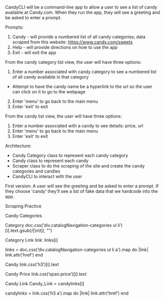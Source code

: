 CandyCLI will be a command-line app to allow a user to see a list of candy available at Candy.com. When they run the app, they will see a greeting and be asked to enter a prompt.

Prompts:
1. Candy - will provide a numbered list of all candy categories; data scraped from this website: https://www.candy.com/sweets
2. Help - will provide directions on how to use the app
3. Exit - will exit the app

From the candy category list view, the user will have three options:
1. Enter a number associated with candy category to see a numbered list of all candy available in that category
  - Attempt to have the candy name be a hyperlink to the url so the user can click on it to go to the webpage
2. Enter 'menu' to go back to the main menu
3. Enter 'exit' to exit

From the candy list view, the user will have three options:
1. Enter a number associated with a candy to see details: price, url
2. Enter 'menu' to go back to the main menu
3. Enter 'exit' to exit

Architecture:
  - Candy Category class to represent each candy category
  - Candy class to represent each candy
  - Scraper class to do the scraping of the site and create the candy categories and candies
  - CandyCLI to interact with the user

First version: A user will see the greeting and be asked to enter a prompt. If they choose 'candy’ they’ll see a list of fake data that we hardcode into the app.


Scraping Practice

Candy Categories

Category
doc.css('div.catalogNavigation-categories ul li’)[i].text.gsub(/[\n\t]/, "")

Category Link
link: links[i]

links = doc.css(‘div.catalogNavigation-categories ul li a').map do |link|
		      link.attr(‘href’)
	      end


Candy
link.css('h3’)[i].text

Candy Price
link.css(‘span.price’)[i].text

Candy Link
Candy_Link = candylinks[i]

candylinks = link.css(‘h3 a’).map do |link|
			         link.attr(‘href’)
		         end
